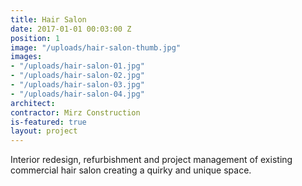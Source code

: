 ```yaml
---
title: Hair Salon
date: 2017-01-01 00:03:00 Z
position: 1
image: "/uploads/hair-salon-thumb.jpg"
images:
- "/uploads/hair-salon-01.jpg"
- "/uploads/hair-salon-02.jpg"
- "/uploads/hair-salon-03.jpg"
- "/uploads/hair-salon-04.jpg"
architect:
contractor: Mirz Construction
is-featured: true
layout: project
---
```


Interior redesign, refurbishment and project management of existing commercial hair salon creating a quirky and unique space.